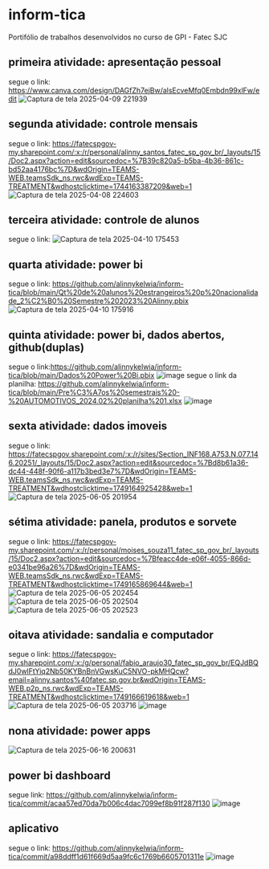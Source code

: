 # inform-tica
Portifólio de trabalhos desenvolvidos no curso de GPI - Fatec SJC
## primeira atividade: apresentação pessoal 
segue o link: https://www.canva.com/design/DAGfZh7ejBw/alsEcveMfq0Embdn99xlFw/edit
![Captura de tela 2025-04-09 221939](https://github.com/user-attachments/assets/e628f9e0-53e4-4a4d-90ab-97fdf0e61e2d)

## segunda atividade: controle mensais 
segue o link: https://fatecspgov-my.sharepoint.com/:x:/r/personal/alinny_santos_fatec_sp_gov_br/_layouts/15/Doc2.aspx?action=edit&sourcedoc=%7B39c820a5-b5ba-4b36-861c-bd52aa4176bc%7D&wdOrigin=TEAMS-WEB.teamsSdk_ns.rwc&wdExp=TEAMS-TREATMENT&wdhostclicktime=1744163387209&web=1
![Captura de tela 2025-04-08 224603](https://github.com/user-attachments/assets/5381cb5a-7896-4514-a618-ff7b98fc400f)

## terceira atividade: controle de alunos
segue o link: 
![Captura de tela 2025-04-10 175453](https://github.com/user-attachments/assets/17ec62f6-687c-437a-af8d-2ee2a248360d)

## quarta atividade: power bi
segue o link: https://github.com/alinnykelwia/inform-tica/blob/main/Qt%20de%20alunos%20estrangeiros%20p%20nacionalidade_2%C2%B0%20Semestre%202023%20Alinny.pbix
![Captura de tela 2025-04-10 175916](https://github.com/user-attachments/assets/4cbcbed3-c43c-48e0-a618-8417ad156049)


## quinta atividade: power bi, dados abertos, github(duplas)
segue o link:https://github.com/alinnykelwia/inform-tica/blob/main/Dados%20Power%20Bi.pbix
![image](https://github.com/user-attachments/assets/6dae06af-eff5-4d60-bcd3-efa4d0ebaad8)
segue o link da planilha: https://github.com/alinnykelwia/inform-tica/blob/main/Pre%C3%A7os%20semestrais%20-%20AUTOMOTIVOS_2024.02%20planilha%201.xlsx
![image](https://github.com/user-attachments/assets/6976540e-f5e0-417f-9113-cb50959ea4c4)

## sexta atividade: dados imoveis 
segue o link: https://fatecspgov.sharepoint.com/:x:/r/sites/Section_INF168.A753.N.077.146.20251/_layouts/15/Doc2.aspx?action=edit&sourcedoc=%7Bd8b61a36-dc44-448f-90f6-a117b3bed3e7%7D&wdOrigin=TEAMS-WEB.teamsSdk_ns.rwc&wdExp=TEAMS-TREATMENT&wdhostclicktime=1749164925428&web=1
![Captura de tela 2025-06-05 201954](https://github.com/user-attachments/assets/c664dd94-3e50-435f-97a3-048f0f395bdc)

## sétima atividade: panela, produtos e sorvete
segue o link: https://fatecspgov-my.sharepoint.com/:x:/r/personal/moises_souza11_fatec_sp_gov_br/_layouts/15/Doc2.aspx?action=edit&sourcedoc=%7Bfeacc4de-e06f-4055-866d-e0341be96a26%7D&wdOrigin=TEAMS-WEB.teamsSdk_ns.rwc&wdExp=TEAMS-TREATMENT&wdhostclicktime=1749165869644&web=1
![Captura de tela 2025-06-05 202454](https://github.com/user-attachments/assets/ad0d874c-94bb-4206-ab6a-81853cc9b6a6)
![Captura de tela 2025-06-05 202504](https://github.com/user-attachments/assets/da2715b9-dcb3-40d3-a948-a3c2245887c5)
![Captura de tela 2025-06-05 202523](https://github.com/user-attachments/assets/80147206-f243-45a7-8b98-64847e9c7245)

## oitava atividade: sandalia e computador
segue o link: https://fatecspgov-my.sharepoint.com/:x:/g/personal/fabio_araujo30_fatec_sp_gov_br/EQJdBQdJ0wlFtYiq2Nb50KYBnBnVGwsKuC5NVO-pkMHQcw?email=alinny.santos%40fatec.sp.gov.br&wdOrigin=TEAMS-WEB.p2p_ns.rwc&wdExp=TEAMS-TREATMENT&wdhostclicktime=1749166619618&web=1
![Captura de tela 2025-06-05 203716](https://github.com/user-attachments/assets/e02f56fe-aa26-4e65-8e68-13c0b51561aa)
![image](https://github.com/user-attachments/assets/bae8c334-0d58-4f35-94fb-a348ebd1d5c2)

## nona atividade: power apps
![Captura de tela 2025-06-16 200631](https://github.com/user-attachments/assets/fbc2cba1-b834-4bf3-a3cc-a73068ac29f7)

## power bi dashboard 
segue link: https://github.com/alinnykelwia/inform-tica/commit/acaa57ed70da7b006c4dac7099ef8b91f287f130
![image](https://github.com/user-attachments/assets/a122ed61-11d7-4479-b12e-268ef5d1f0f3)

## aplicativo 
segue o link: https://github.com/alinnykelwia/inform-tica/commit/a98ddff1d61f669d5aa9fc6c1769b6605701311e
![image](https://github.com/user-attachments/assets/a62d6032-6e4f-4514-8b21-52b39902e5bf)











